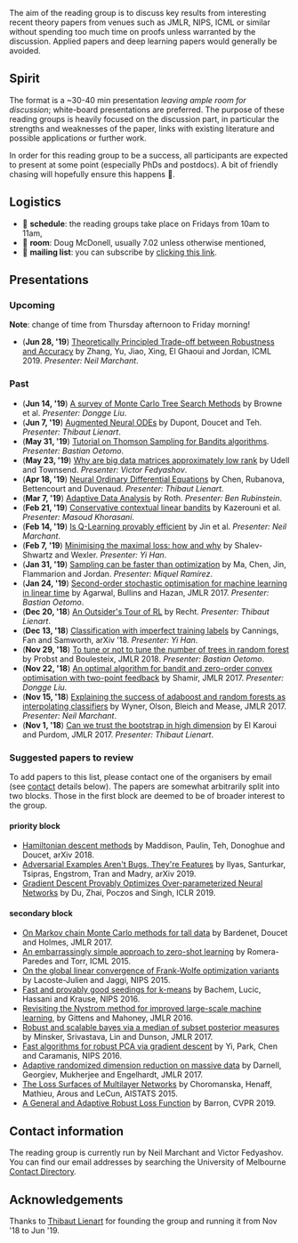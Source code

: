 The aim of the reading group is to discuss key results from interesting recent theory papers from venues such as JMLR, NIPS, ICML or similar without spending too much time on proofs unless warranted by the discussion.
Applied papers and deep learning papers would generally be avoided.

## Spirit

The format is a ~30-40 min presentation _leaving ample room for discussion_; white-board presentations are preferred.
The purpose of these reading groups is heavily focused on the discussion part, in particular the strengths and weaknesses of the paper, links with existing literature and possible applications or further work.

In order for this reading group to be a success, all participants are expected to present at some point (especially PhDs and postdocs).
A bit of friendly chasing will hopefully ensure this happens 🚂.

## Logistics

* 📆 **schedule**: the reading groups take place on Fridays from 10am to 11am,
* 🎪 **room**: Doug McDonell, usually 7.02 unless otherwise mentioned,
* 📧 **mailing list**: you can subscribe by [clicking this link](https://lists.unimelb.edu.au/subscribe/ml-theory).

## Presentations

### Upcoming

**Note**: change of time from Thursday afternoon to Friday morning!

* (**Jun 28, '19**) [Theoretically Principled Trade-off between Robustness and Accuracy](http://proceedings.mlr.press/v97/zhang19p/zhang19p.pdf) by Zhang, Yu, Jiao, Xing, El Ghaoui and Jordan, ICML 2019. _Presenter: Neil Marchant_.

### Past

* (**Jun 14, '19**) [A survey of Monte Carlo Tree Search Methods](http://mcts.ai/pubs/mcts-survey-master.pdf) by Browne et al. _Presenter: Dongge Liu_.
* (**Jun 7, '19**) [Augmented Neural ODEs](https://arxiv.org/abs/1904.01681) by Dupont, Doucet and Teh. _Presenter: Thibaut Lienart_.
* (**May 31, '19**) [Tutorial on Thomson Sampling for Bandits algorithms](https://epubs.siam.org/doi/pdf/10.1137/18M1183480). _Presenter: Bastian Oetomo_.
* (**May 23, '19**) [Why are big data matrices approximately low rank](https://epubs.siam.org/doi/pdf/10.1137/18M1183480) by Udell and Townsend. _Presenter: Victor Fedyashov_.
* (**Apr 18, '19**) [Neural Ordinary Differential Equations](https://arxiv.org/pdf/1806.07366.pdf) by Chen, Rubanova, Bettencourt and Duvenaud. _Presenter: Thibaut Lienart_.
* (**Mar 7, '19**) [Adaptive Data Analysis](https://protect-au.mimecast.com/s/t9StCE8knvs5D9qVuNz-y6?domain=simons.berkeley.edu  ) by Roth. _Presenter: Ben Rubinstein_.
* (**Feb 21, '19**) [Conservative contextual linear bandits](https://papers.nips.cc/paper/6980-conservative-contextual-linear-bandits) by Kazerouni et al. _Presenter: Masoud Khorasani_.
* (**Feb 14, '19**) [Is Q-Learning provably efficient](https://papers.nips.cc/paper/7735-is-q-learning-provably-efficient.pdf) by Jin et al. _Presenter: Neil Marchant_.
* (**Feb 7, '19**) [Minimising the maximal loss: how and why](http://proceedings.mlr.press/v48/shalev-shwartzb16-supp.pdf) by Shalev-Shwartz and Wexler. _Presenter: Yi Han_.
* (**Jan 31, '19**) [Sampling can be faster than optimization](https://arxiv.org/abs/1811.08413) by Ma, Chen, Jin, Flammarion and Jordan. _Presenter: Miquel Ramírez_.
* (**Jan 24, '19**) [Second-order stochastic optimisation for machine learning in linear time](http://jmlr.org/papers/volume18/16-491/16-491.pdf) by Agarwal, Bullins and Hazan, JMLR 2017. _Presenter: Bastian Oetomo_.
* (**Dec 20, '18**) [An Outsider's Tour of RL](http://www.argmin.net/2018/06/25/outsider-rl/) by Recht. _Presenter: Thibaut Lienart_.
* (**Dec 13, '18**) [Classification with imperfect training labels](https://arxiv.org/abs/1805.11505) by Cannings, Fan and Samworth, arXiv '18. _Presenter: Yi Han_.
* (**Nov 29, '18**) [To tune or not to tune the number of trees in random forest](http://jmlr.org/papers/volume18/17-269/17-269.pdf) by Probst and Boulesteix, JMLR 2018. _Presenter: Bastian Oetomo_.
* (**Nov 22, '18**) [An optimal algorithm for bandit and zero-order convex optimisation with two-point feedback](http://jmlr.org/papers/volume18/16-632/16-632.pdf) by Shamir, JMLR 2017. _Presenter: Dongge Liu_.
* (**Nov 15, '18**) [Explaining the success of adaboost and random forests as interpolating classifiers](http://jmlr.org/papers/volume18/15-240/15-240.pdf) by Wyner, Olson, Bleich and Mease, JMLR 2017. _Presenter: Neil Marchant_.
* (**Nov 1, '18**) [Can we trust the bootstrap in high dimension](http://jmlr.org/papers/volume19/17-006/17-006.pdf) by El Karoui and Purdom, JMLR 2017. _Presenter: Thibaut Lienart_.

### Suggested papers to review

To add papers to this list, please contact one of the organisers by email (see [contact](#contact-information) details below).
The papers are somewhat arbitrarily split into two blocks. 
Those in the first block are deemed to be of broader interest to the group.

#### priority block

* [Hamiltonian descent methods](http://jmlr.org/papers/volume18/15-205/15-205.pdf) by Maddison, Paulin, Teh, Donoghue and Doucet, arXiv 2018.
* [Adversarial Examples Aren't Bugs, They're Features](https://arxiv.org/pdf/1905.02175.pdf) by Ilyas, Santurkar, Tsipras, Engstrom, Tran and Madry, arXiv 2019.
* [Gradient Descent Provably Optimizes Over-parameterized Neural Networks](https://openreview.net/pdf?id=S1eK3i09YQ) by Du, Zhai, Poczos and Singh, ICLR 2019.

#### secondary block

* [On Markov chain Monte Carlo methods for tall data](http://jmlr.org/papers/volume18/15-205/15-205.pdf) by Bardenet, Doucet and Holmes, JMLR 2017.
* [An embarrassingly simple approach to zero-shot learning](http://proceedings.mlr.press/v37/romera-paredes15.pdf) by Romera-Paredes and Torr, ICML 2015.
* [On the global linear convergence of Frank-Wolfe optimization variants](http://papers.nips.cc/paper/5925-on-the-global-linear-convergence-of-frank-wolfe-optimization-variants.pdf) by Lacoste-Julien and Jaggi, NIPS 2015.
* [Fast and provably good seedings for k-means](https://papers.nips.cc/paper/6478-fast-and-provably-good-seedings-for-k-means.pdf) by Bachem, Lucic, Hassani and Krause, NIPS 2016.
* [Revisiting the Nystrom method for improved large-scale machine learning](http://www.jmlr.org/papers/volume17/gittens16a/gittens16a.pdf), by Gittens and Mahoney, JMLR 2016.
* [Robust and scalable bayes via a median of subset posterior measures](http://jmlr.org/papers/volume18/16-491/16-491.pdf) by Minsker, Srivastava, Lin and Dunson, JMLR 2017.
* [Fast algorithms for robust PCA via gradient descent](http://papers.nips.cc/paper/6445-fast-algorithms-for-robust-pca-via-gradient-descent.pdf) by Yi, Park, Chen and Caramanis, NIPS 2016.
* [Adaptive randomized dimension reduction on massive data](http://jmlr.org/papers/volume18/15-143/15-143.pdf) by Darnell, Georgiev, Mukherjee and Engelhardt, JMLR 2017.
* [The Loss Surfaces of Multilayer Networks](http://proceedings.mlr.press/v38/choromanska15.pdf) by Choromanska, Henaff, Mathieu, Arous and LeCun, AISTATS 2015.
* [A General and Adaptive Robust Loss Function](https://arxiv.org/abs/1701.03077) by Barron, CVPR 2019.


## Contact information
The reading group is currently run by Neil Marchant and Victor Fedyashov.
You can find our email addresses by searching the University of Melbourne [Contact Directory](http://directory.unimelb.edu.au/).

## Acknowledgements

Thanks to [Thibaut Lienart](https://tlienart.github.io) for founding the group and running it from Nov '18 to Jun '19.

